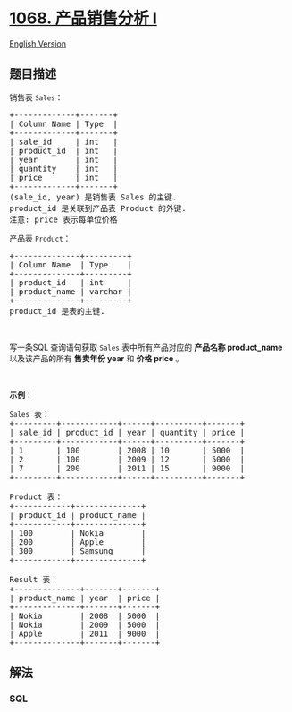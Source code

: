 # [1068. 产品销售分析 I](https://leetcode-cn.com/problems/product-sales-analysis-i)

[English Version](/solution/1000-1099/1068.Product%20Sales%20Analysis%20I/README_EN.md)

## 题目描述

<!-- 这里写题目描述 -->

<p>销售表&nbsp;<code>Sales</code>：</p>

<pre>+-------------+-------+
| Column Name | Type  |
+-------------+-------+
| sale_id     | int   |
| product_id  | int   |
| year        | int   |
| quantity    | int   |
| price       | int   |
+-------------+-------+
(sale_id, year) 是销售表 Sales 的主键.
product_id 是关联到产品表 Product 的外键.
注意: price 表示每单位价格
</pre>

<p>产品表&nbsp;<code>Product</code>：</p>

<pre>+--------------+---------+
| Column Name  | Type    |
+--------------+---------+
| product_id   | int     |
| product_name | varchar |
+--------------+---------+
product_id&nbsp;是表的主键.
</pre>

<p>&nbsp;</p>

<p>写一条SQL&nbsp;查询语句获取 <code>Sales</code>&nbsp;表中所有产品对应的 <strong>产品名称 product_name</strong> 以及该产品的所有 <strong>售卖年份 year</strong>&nbsp;和 <strong>价格 price</strong> 。</p>

<p>&nbsp;</p>

<p><strong>示例</strong>：</p>

<pre><code>Sales</code> 表：
+---------+------------+------+----------+-------+
| sale_id | product_id | year | quantity | price |
+---------+------------+------+----------+-------+ 
| 1       | 100        | 2008 | 10       | 5000  |
| 2       | 100        | 2009 | 12       | 5000  |
| 7       | 200        | 2011 | 15       | 9000  |
+---------+------------+------+----------+-------+

Product 表：
+------------+--------------+
| product_id | product_name |
+------------+--------------+
| 100        | Nokia        |
| 200        | Apple        |
| 300        | Samsung      |
+------------+--------------+

Result 表：
+--------------+-------+-------+
| product_name | year  | price |
+--------------+-------+-------+
| Nokia        | 2008  | 5000  |
| Nokia        | 2009  | 5000  |
| Apple        | 2011  | 9000  |
+--------------+-------+-------+
</pre>


## 解法

<!-- 这里可写通用的实现逻辑 -->

<!-- tabs:start -->

### **SQL**

<!-- 这里可写当前语言的特殊实现逻辑 -->

```sql

```

<!-- tabs:end -->
